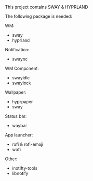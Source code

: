 This project contains SWAY & HYPRLAND


The following package is needed:

WM:

- sway
- hyprland

Notification:

- swaync


WM Component:

- swayidle
- swaylock


Wallpaper:

- hyprpaper
- sway

Status bar:

- waybar

App launcher:

- rofi & rofi-emoji
- wofi

Other:

- inotifty-tools
- libnotify